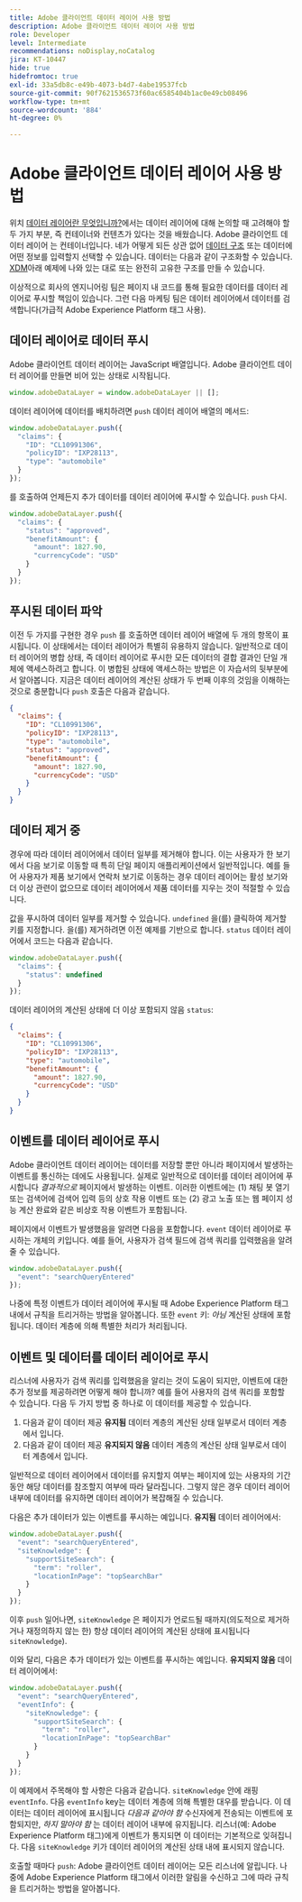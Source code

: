 ```yaml
---
title: Adobe 클라이언트 데이터 레이어 사용 방법
description: Adobe 클라이언트 데이터 레이어 사용 방법
role: Developer
level: Intermediate
recommendations: noDisplay,noCatalog
jira: KT-10447
hide: true
hidefromtoc: true
exl-id: 33a5db8c-e49b-4073-b4d7-4abe19537fcb
source-git-commit: 90f7621536573f60ac6585404b1ac0e49cb08496
workflow-type: tm+mt
source-wordcount: '884'
ht-degree: 0%

---
```


# Adobe 클라이언트 데이터 레이어 사용 방법

위치 [데이터 레이어란 무엇입니까?](whats-a-data-layer.md)에서는 데이터 레이어에 대해 논의할 때 고려해야 할 두 가지 부분, 즉 컨테이너와 컨텐츠가 있다는 것을 배웠습니다. Adobe 클라이언트 데이터 레이어 는 컨테이너입니다. 네가 어떻게 되든 상관 없어 [데이터 구조](../structuring-your-data.md) 또는 데이터에 어떤 정보를 입력할지 선택할 수 있습니다. 데이터는 다음과 같이 구조화할 수 있습니다. [XDM](../structuring-your-data.md#xdm)아래 예제에 나와 있는 대로 또는 완전히 고유한 구조를 만들 수 있습니다.

이상적으로 회사의 엔지니어링 팀은 페이지 내 코드를 통해 필요한 데이터를 데이터 레이어로 푸시할 책임이 있습니다. 그런 다음 마케팅 팀은 데이터 레이어에서 데이터를 검색합니다(가급적 Adobe Experience Platform 태그 사용).

## 데이터 레이어로 데이터 푸시

Adobe 클라이언트 데이터 레이어는 JavaScript 배열입니다. Adobe 클라이언트 데이터 레이어를 만들면 비어 있는 상태로 시작됩니다.

```js
window.adobeDataLayer = window.adobeDataLayer || [];
```

데이터 레이어에 데이터를 배치하려면 `push` 데이터 레이어 배열의 메서드:

```js
window.adobeDataLayer.push({
  "claims": {
    "ID": "CL10991306",
    "policyID": "IXP28113",
    "type": "automobile"
  }
});
```

를 호출하여 언제든지 추가 데이터를 데이터 레이어에 푸시할 수 있습니다. `push` 다시.

```js
window.adobeDataLayer.push({
  "claims": {
    "status": "approved",
    "benefitAmount": {
      "amount": 1827.90,
      "currencyCode": "USD"
    }
  }
});
```

## 푸시된 데이터 파악

이전 두 가지를 구현한 경우 `push` 를 호출하면 데이터 레이어 배열에 두 개의 항목이 표시됩니다. 이 상태에서는 데이터 레이어가 특별히 유용하지 않습니다. 일반적으로 데이터 레이어의 병합 상태, 즉 데이터 레이어로 푸시한 모든 데이터의 결합 결과인 단일 개체에 액세스하려고 합니다. 이 병합된 상태에 액세스하는 방법은 이 자습서의 뒷부분에서 알아봅니다. 지금은 데이터 레이어의 계산된 상태가 두 번째 이후의 것임을 이해하는 것으로 충분합니다 `push` 호출은 다음과 같습니다.

```json
{
  "claims": {
    "ID": "CL10991306",
    "policyID": "IXP28113",
    "type": "automobile",
    "status": "approved",
    "benefitAmount": {
      "amount": 1827.90,
      "currencyCode": "USD"
    }
  }
}
```

## 데이터 제거 중

경우에 따라 데이터 레이어에서 데이터 일부를 제거해야 합니다. 이는 사용자가 한 보기에서 다음 보기로 이동할 때 특히 단일 페이지 애플리케이션에서 일반적입니다. 예를 들어 사용자가 제품 보기에서 연락처 보기로 이동하는 경우 데이터 레이어는 활성 보기와 더 이상 관련이 없으므로 데이터 레이어에서 제품 데이터를 지우는 것이 적절할 수 있습니다.

값을 푸시하여 데이터 일부를 제거할 수 있습니다. `undefined` 을(를) 클릭하여 제거할 키를 지정합니다. 을(를) 제거하려면 이전 예제를 기반으로 합니다. `status` 데이터 레이어에서 코드는 다음과 같습니다.

```js
window.adobeDataLayer.push({
  "claims": {
    "status": undefined
  }
});
```

데이터 레이어의 계산된 상태에 더 이상 포함되지 않음 `status`:

```json
{
  "claims": {
    "ID": "CL10991306",
    "policyID": "IXP28113",
    "type": "automobile",
    "benefitAmount": {
      "amount": 1827.90,
      "currencyCode": "USD"
    }
  }
}
```

## 이벤트를 데이터 레이어로 푸시

Adobe 클라이언트 데이터 레이어는 데이터를 저장할 뿐만 아니라 페이지에서 발생하는 이벤트를 통신하는 데에도 사용됩니다. 실제로 일반적으로 데이터를 데이터 레이어에 푸시합니다 _결과적으로_ 페이지에서 발생하는 이벤트. 이러한 이벤트에는 (1) 채팅 봇 열기 또는 검색어에 검색어 입력 등의 상호 작용 이벤트 또는 (2) 광고 노출 또는 웹 페이지 성능 계산 완료와 같은 비상호 작용 이벤트가 포함됩니다.

페이지에서 이벤트가 발생했음을 알려면 다음을 포함합니다. `event` 데이터 레이어로 푸시하는 개체의 키입니다. 예를 들어, 사용자가 검색 필드에 검색 쿼리를 입력했음을 알려 줄 수 있습니다.

```js
window.adobeDataLayer.push({
  "event": "searchQueryEntered"
});
```

나중에 특정 이벤트가 데이터 레이어에 푸시될 때 Adobe Experience Platform 태그 내에서 규칙을 트리거하는 방법을 알아봅니다. 또한 `event` 키: _아님_ 계산된 상태에 포함됩니다. 데이터 계층에 의해 특별한 처리가 처리됩니다.

## 이벤트 및 데이터를 데이터 레이어로 푸시

리스너에 사용자가 검색 쿼리를 입력했음을 알리는 것이 도움이 되지만, 이벤트에 대한 추가 정보를 제공하려면 어떻게 해야 합니까? 예를 들어 사용자의 검색 쿼리를 포함할 수 있습니다. 다음 두 가지 방법 중 하나로 이 데이터를 제공할 수 있습니다.

1. 다음과 같이 데이터 제공 **유지됨** 데이터 계층의 계산된 상태 일부로서 데이터 계층에서 입니다.
2. 다음과 같이 데이터 제공 **유지되지 않음** 데이터 계층의 계산된 상태 일부로서 데이터 계층에서 입니다.

일반적으로 데이터 레이어에서 데이터를 유지할지 여부는 페이지에 있는 사용자의 기간 동안 해당 데이터를 참조할지 여부에 따라 달라집니다. 그렇지 않은 경우 데이터 레이어 내부에 데이터를 유지하면 데이터 레이어가 복잡해질 수 있습니다.

다음은 추가 데이터가 있는 이벤트를 푸시하는 예입니다. **유지됨** 데이터 레이어에서:

```js
window.adobeDataLayer.push({
  "event": "searchQueryEntered",
  "siteKnowledge": {
    "supportSiteSearch": {
      "term": "roller",
      "locationInPage": "topSearchBar"
    }
  }
});
```

이후 `push` 일어나면, `siteKnowledge` 은 페이지가 언로드될 때까지(의도적으로 제거하거나 재정의하지 않는 한) 항상 데이터 레이어의 계산된 상태에 표시됩니다 `siteKnowledge`).

이와 달리, 다음은 추가 데이터가 있는 이벤트를 푸시하는 예입니다. **유지되지 않음** 데이터 레이어에서:

```js
window.adobeDataLayer.push({
  "event": "searchQueryEntered",
  "eventInfo": {
    "siteKnowledge": {
      "supportSiteSearch": {
        "term": "roller",
        "locationInPage": "topSearchBar"
      }
    }
  }
});
```

이 예제에서 주목해야 할 사항은 다음과 같습니다. `siteKnowledge` 안에 래핑 `eventInfo`. 다음 `eventInfo` key는 데이터 계층에 의해 특별한 대우를 받습니다. 이 데이터는 데이터 레이어에 표시됩니다 _다음과 같아야 함_ 수신자에게 전송되는 이벤트에 포함되지만, _하지 말아야 함_ 는 데이터 레이어 내부에 유지됩니다. 리스너(예: Adobe Experience Platform 태그)에게 이벤트가 통지되면 이 데이터는 기본적으로 잊혀집니다. 다음 `siteKnowledge` 키가 데이터 레이어의 계산된 상태 내에 표시되지 않습니다.

호출할 때마다 `push`: Adobe 클라이언트 데이터 레이어는 모든 리스너에 알립니다. 나중에 Adobe Experience Platform 태그에서 이러한 알림을 수신하고 그에 따라 규칙을 트리거하는 방법을 알아봅니다.
